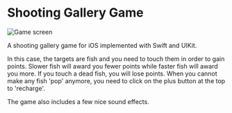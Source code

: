 # Shooting Gallery Game

![Game screen](https://i.imgur.com/jSNBvCs.png)

A shooting gallery game for iOS implemented with Swift and UIKit.

In this case, the targets are fish and you need to touch them in order to gain points. Slower fish will award you fewer points while faster fish will award you more. If you touch a dead fish, you will lose points. When you cannot make any fish 'pop' anymore, you need to click on the plus button at the top to 'recharge'.

The game also includes a few nice sound effects.
